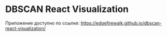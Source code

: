# DBSCAN React Visualization

Приложение доступно по ссылке: https://edgefirewalk.github.io/dbscan-react-visualization/
